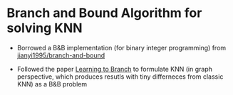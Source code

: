 # Branch and Bound Algorithm for solving KNN

- Borrowed a B&B implementation (for binary integer programming) from [jianyi1995/branch-and-bound](https://github.com/jianyi1995/branch-and-bound)

- Followed the paper [Learning to Branch](https://arxiv.org/pdf/1803.10150.pdf) to formulate KNN (in graph perspective, which produces resutls with tiny differneces from classic KNN) as a B&B problem


